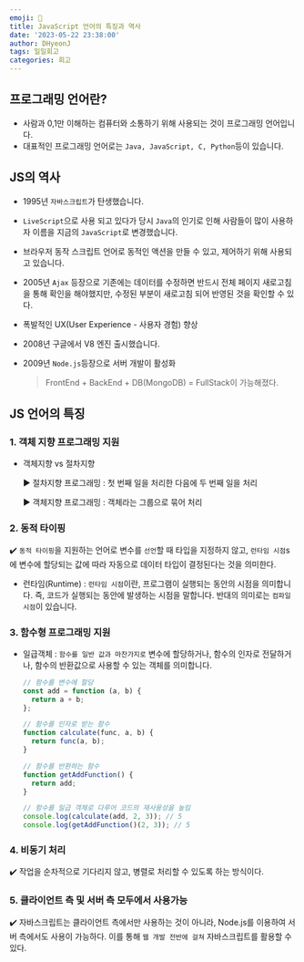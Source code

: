 ```yaml
---
emoji: 📝
title: JavaScript 언어의 특징과 역사
date: '2023-05-22 23:38:00'
author: DHyeonJ
tags: 일일회고
categories: 회고
---
```


## 프로그래밍 언어란?

- 사람과 0,1만 이해하는 컴퓨터와 소통하기 위해 사용되는 것이 프로그래밍 언어입니다.
- 대표적인 프로그래밍 언어로는 `Java, JavaScript, C, Python`등이 있습니다.

## JS의 역사

- 1995년 `자바스크립트`가 탄생했습니다.

- `LiveScript`으로 사용 되고 있다가 당시 `Java`의 인기로 인해 사람들이 많이 사용하자 이름을 지금의 `JavaScript`로 변경했습니다.

- 브라우저 동작 스크립트 언어로 동적인 액션을 만들 수 있고, 제어하기 위해 사용되고 있습니다.

- 2005년 `Ajax` 등장으로 기존에는 데이터를 수정하면 반드시 전체 페이지 새로고침을 통해 확인을 해야했지만, 수정된 부분이 새로고침 되어 반영된 것을 확인할 수 있다.

- 폭발적인 UX(User Experience - 사용자 경험) 향상

- 2008년 구글에서 V8 엔진 출시했습니다.

- 2009년 `Node.js`등장으로 서버 개발이 활성화

  <blockquote>FrontEnd + BackEnd + DB(MongoDB) = FullStack이 가능해졌다.</blockquote>

## JS 언어의 특징

### 1. 객체 지향 프로그래밍 지원

- 객체지향 vs 절차지향

  ▶︎ 절차지향 프로그래밍 : 첫 번째 일을 처리한 다음에 두 번째 일을 처리

  ▶︎ 객체지향 프로그래밍 : 객체라는 그룹으로 묶어 처리

### 2. 동적 타이핑

✔️ `동적 타이핑`을 지원하는 언어로 변수를 `선언`할 때 타입을 지정하지 않고, `런타임 시점`s에 변수에 할당되는 값에 따라 자동으로 데이터 타입이 결정된다는 것을 의미한다.

- 런타임(Runtime) : `런타임 시점`이란, 프로그램이 실행되는 동안의 시점을 의미합니다. 즉, 코드가 실행되는 동안에 발생하는 시점을 말합니다. 반대의 의미로는 `컴파일 시점`이 있습니다.

### 3. 함수형 프로그래밍 지원

- 일급객체 : `함수를 일반 값과 마찬가지로` 변수에 할당하거나, 함수의 인자로 전달하거나, 함수의 반환값으로 사용할 수 있는 객체를 의미합니다.

  ```js
  // 함수를 변수에 할당
  const add = function (a, b) {
    return a + b;
  };

  // 함수를 인자로 받는 함수
  function calculate(func, a, b) {
    return func(a, b);
  }

  // 함수를 반환하는 함수
  function getAddFunction() {
    return add;
  }

  // 함수를 일급 객체로 다루어 코드의 재사용성을 높임
  console.log(calculate(add, 2, 3)); // 5
  console.log(getAddFunction()(2, 3)); // 5
  ```

### 4. 비동기 처리

✔️ 작업을 순차적으로 기다리지 않고, 병렬로 처리할 수 있도록 하는 방식이다.

### 5. 클라이언트 측 및 서버 측 모두에서 사용가능

✔️ 자바스크립트는 클라이언트 측에서만 사용하는 것이 아니라, Node.js를 이용하여 서버 측에서도 사용이 가능하다. 이를 통해 `웹 개발 전반에 걸쳐` 자바스크립트를 활용할 수 있다.

```toc

```
